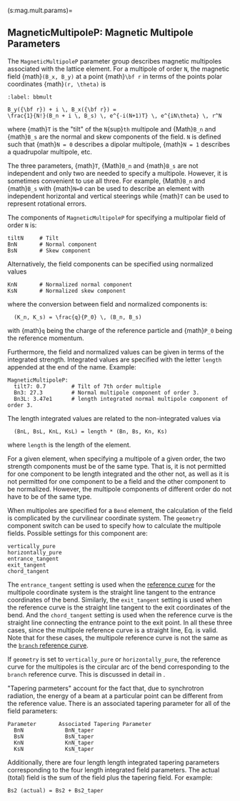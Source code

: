 (s:mag.mult.params)=
## MagneticMultipoleP: Magnetic Multipole Parameters

The `MagneticMultipoleP` parameter group describes magnetic multipoles associated with the lattice
element. For a multipole of order `N`, the magnetic field {math}`(B_x, B_y)`
at a point {math}`\bf r` in terms of the points polar coordinates {math}`(r, \theta)` is
```{math}
:label: bbmult

B_y({\bf r}) + i \, B_x({\bf r}) = 
\frac{1}{N!}(B_n + i \, B_s) \, e^{-i(N+1)T} \, e^{iN\theta} \, r^N
```
where {math}`T` is the "tilt" of the `N`{sup}`th` multipole and {Math}`B_n` and {math}`B_s` are
the normal and skew components of the field. `N` is defined such that 
{math}`N = 0` describes a dipolar multipole, {math}`N = 1` describes a quadrupolar multipole, etc.

The three parameters, {math}`T`, {Math}`B_n` and {math}`B_s` are not independent and only two
are needed to specify a multipole. 
However, it is sometimes convenient to use all three. 
For example, {Math}`B_n` and {math}`B_s` with {math}`N=0` can be used to describe 
an element with independent horizontal and vertical steerings while {math}`T` can be used
to represent rotational errors.

The components of `MagneticMultipoleP` for specifying a multipolar field of order `N` is:
```{code} yaml
tiltN     # Tilt
BnN       # Normal component 
BsN       # Skew component
```

Alternatively, the field components can be specified using normalized values
```{code} yaml
KnN       # Normalized normal component 
KsN       # Normalized skew component
```
where the conversion between field and normalized components is:
```{math}
  (K_n, K_s) = \frac{q}{P_0} \, (B_n, B_s)
```
with {math}`q` being the charge of the reference particle and {math}`P_0` being the 
reference momentum.

Furthermore, the field and normalized values can be given in terms of the integrated strength.
Integrated values are specified with the letter 
`length` appended at the end of the name. Example:
```{code} yaml
MagneticMultipoleP:
  tilt7: 0.7        # Tilt of 7th order multiple
  Bn3: 27.3         # Normal multipole component of order 3.
  Bn3L: 3.47e1      # length integrated normal multipole component of order 3.
```
The length integrated values are related to the non-integrated values via
```{code} yaml
  (BnL, BsL, KnL, KsL) = length * (Bn, Bs, Kn, Ks)
```
where `length` is the length of the element.

For a given element, when specifying a multipole of a given order, 
the two strength components must be of the same type.
That is, it is not permitted for one component to be length integrated and the other not,
as well as it is not permitted for one component to be a field and the other component to be normalized.
However, the multipole components of different order do not have to be of the same type.

When multipoles are specified for a `Bend` element, the calculation of the field is
complicated by the curvilinear coordinate system.
The `geometry` component switch can be used to specify how to calculate the multipole fields. 
Possible settings for this component are:
```{code} yaml
vertically_pure
horizontally_pure
entrance_tangent
exit_tangent
chord_tangent
```
The `entrance_tangent` setting is used when the [reference curve](#s:coords) for the 
multipole coordinate system is the straight line tangent to the entrance coordinates of the bend. 
Similarly, the `exit_tangent` setting is used when the reference curve is the 
straight line tangent to the exit coordinates of the bend. And the `chord_tangent` setting is used
when the reference curve is the straight line connecting the entrance point to the
exit point. In all these three cases, since the multipole reference curve is a straight line, 
Eq. [](#bbmult) is valid.
Note that for these cases, the multipole reference curve 
is not the same as the [`branch` reference curve](#s:coords).

If `geometry` is set to `vertically_pure` or `horizontally_pure`, the reference curve
for the multipoles is the circular arc of the bend corresponding to the `branch` reference curve. 
This is discussed in detail in [](#s:bend.multipoles).

"Tapering parmeters" account for the fact that, due to synchrotron radiation, the energy of a 
beam at a particular point can be different from the reference value. There is an
associated tapering parameter for all of the field parameters:
```{code} yaml
Parameter       Associated Tapering Parameter
  BnN             BnN_taper
  BsN             BsN_taper
  KnN             KnN_taper
  KsN             KsN_taper
```
Additionally, there are four length length integrated tapering parameters corresponding to the four
length integrated field parameters. The actual (total) field is the sum of the field plus
the tapering field. For example:
```{code} yaml
Bs2 (actual) = Bs2 + Bs2_taper
```
